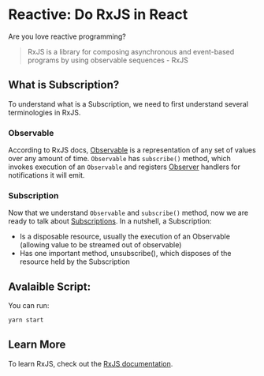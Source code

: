 # Reactive: Do RxJS in React

Are you love reactive programming?

> RxJS is a library for composing asynchronous and event-based programs by using observable sequences - RxJS

## What is Subscription?
To understand what is a Subscription, we need to first understand several terminologies in RxJS.

### Observable

According to RxJS docs, [Observable](https://rxjs-dev.firebaseapp.com/api/index/class/Observable) is a representation of any set of values over any amount of time.
`Observable` has `subscribe()` method, which invokes execution of an `Observable` and registers [Observer](https://rxjs-dev.firebaseapp.com/guide/observer) handlers for notifications it will emit.

### Subscription

Now that we understand `Observable` and `subscribe()` method, now we are ready to talk about [Subscriptions](https://rxjs-dev.firebaseapp.com/guide/subscription). In a nutshell, a Subscription:
- Is a disposable resource, usually the execution of an Observable (allowing value to be streamed out of observable)
- Has one important method, unsubscribe(), which disposes of the resource held by the Subscription


## Avalaible Script:
You can run:
```sh 
yarn start
```

## Learn More

To learn RxJS, check out the [RxJS documentation](https://www.learnrxjs.io/).
